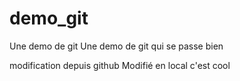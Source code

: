 # demo_git
Une demo de git
Une demo de git qui se passe bien

modification depuis github
Modifié en local
c'est cool

